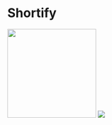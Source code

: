 # Shortify
<img src="https://i.imgur.com/vLIy70I.png" height="200rem">
<img src="https://i.imgur.com/ph0BDFt.png">
